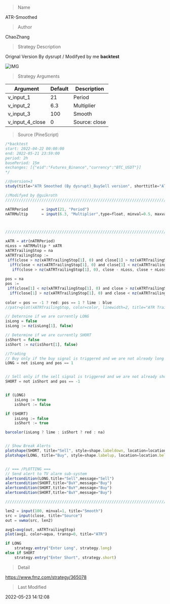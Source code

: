 
> Name

ATR-Smoothed

> Author

ChaoZhang

> Strategy Description

Orignal Version By dysrupt / Modifyed by me
**backtest**

 ![IMG](https://www.fmz.com/upload/asset/a76a0a04e9d9dc3115.png) 

> Strategy Arguments



|Argument|Default|Description|
|----|----|----|
|v_input_1|21|Period|
|v_input_2|6.3|Multiplier|
|v_input_3|100|Smooth|
|v_input_4_close|0|Source: close|high|low|open|hl2|hlc3|hlcc4|ohlc4|


> Source (PineScript)

``` javascript
/*backtest
start: 2022-04-22 00:00:00
end: 2022-05-21 23:59:00
period: 2h
basePeriod: 15m
exchanges: [{"eid":"Futures_Binance","currency":"BTC_USDT"}]
*/

//@version=3
study(title="ATR Smoothed (By dysrupt)_BuySell version", shorttitle="ATR_SM_BuySell", overlay = true)

//Modifyed by @guikroth
////////////////////////////////////////////////////////////////////////////////INPUTS

nATRPeriod      = input(21, "Period")
nATRMultip      = input(6.3, "Multiplier",type=float, minval=0.5, maxval=1000, step=0.1)



/////////////////////////////////////////////////////////////////////////////////ATR

xATR = atr(nATRPeriod)
nLoss = nATRMultip * xATR
xATRTrailingStop = na
xATRTrailingStop := 
 iff(close > nz(xATRTrailingStop[1], 0) and close[1] > nz(xATRTrailingStop[1], 0), max(nz(xATRTrailingStop[1]), close - nLoss),
  iff(close < nz(xATRTrailingStop[1], 0) and close[1] < nz(xATRTrailingStop[1], 0), min(nz(xATRTrailingStop[1]), close + nLoss), 
   iff(close > nz(xATRTrailingStop[1], 0), close - nLoss, close + nLoss))) 
                       
pos = na 
pos := 
 iff(close[1] < nz(xATRTrailingStop[1], 0) and close > nz(xATRTrailingStop[1], 0), 1, 
  iff(close[1] > nz(xATRTrailingStop[1], 0) and close < nz(xATRTrailingStop[1], 0), -1, nz(pos[1], 0)))
 
color = pos == -1 ? red: pos == 1 ? lime : blue 
//patr=plot(xATRTrailingStop, color=color, linewidth=2, title="ATR Trailing Stop", transp=0)

// Deternine if we are currently LONG
isLong = false
isLong := nz(isLong[1], false)

// Determine if we are currently SHORT
isShort = false
isShort := nz(isShort[1], false)

//Trading
// Buy only if the buy signal is triggered and we are not already long
LONG = not isLong and pos == 1


// Sell only if the sell signal is triggered and we are not already short   
SHORT = not isShort and pos == -1


if (LONG)
    isLong := true
    isShort := false

if (SHORT)
    isLong := false
    isShort := true

barcolor(isLong ? lime : isShort ? red : na)


// Show Break Alerts
plotshape(SHORT, title="Sell", style=shape.labeldown, location=location.abovebar, size=size.normal, text="Sell", transp=0, textcolor = white, color=red, transp=0)
plotshape(LONG, title="Buy", style=shape.labelup, location=location.belowbar, size=size.normal, text="Buy", textcolor = white, color=green, transp=0)


// === /PLOTTING ===
// Send alert to TV alarm sub-system
alertcondition(LONG,title="Sell",message="Sell")
alertcondition(SHORT,title="BuY",message="Buy")
alertcondition(SHORT,title="BuY",message="Buy")
alertcondition(SHORT,title="BuY",message="Buy")

////////////////////////////////////////////////////////////////////////////////VWMA

len2 = input(100, minval=1, title="Smooth")
src = input(close, title="Source")
out = vwma(src, len2)

avg1=avg(out, xATRTrailingStop)
plot(avg1, color=aqua, transp=0, title="ATR")

if LONG
    strategy.entry("Enter Long", strategy.long)
else if SHORT
    strategy.entry("Enter Short", strategy.short)
```

> Detail

https://www.fmz.com/strategy/365078

> Last Modified

2022-05-23 14:12:08

